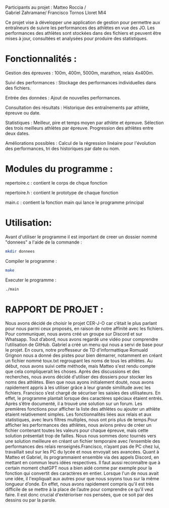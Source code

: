 Participants au projet : Matteo Roccia /		
Gabriel Zahramane/
Francisco Tornos Lloret 
MI4
					
Ce projet vise à développer une application de gestion pour permettre aux entraîneurs de suivre les performances des athlètes en vue des JO. Les performances des athlètes sont stockées dans des fichiers et peuvent être mises à jour, consultées et analysées pour produire des statistiques.

# Fonctionnalités :
Gestion des épreuves : 
100m, 400m, 5000m, marathon, relais 4x400m.

Suivi des performances : 
Stockage des performances individuelles dans des fichiers.

Entrée des données : 
Ajout de nouvelles performances.

Consultation des résultats : 
Historique des entraînements par athlète, épreuve ou date.

Statistiques :
Meilleur, pire et temps moyen par athlète et épreuve.
Sélection des trois meilleurs athlètes par épreuve.
Progression des athlètes entre deux dates.

Améliorations possibles : 
Calcul de la régression linéaire pour l'évolution des performances, tri des historiques par date ou nom.

# Modules du programme :

repertoire.c : contient le corps de chque fonction

repertoire.h : contient le prototype de chaque fonction

main.c : contient la fonction main qui lance le programme principal

# Utilisation:
Avant d'utiliser le programme il est important de creer un dossier nommé "donnees" a l'aide de la commande : 
```bash
mkdir donnees
```

Compiler le programme :
```bash
make
```

Executer le programme :
```bash
./main
```

# RAPPORT DE PROJET :

Nous avons décidé de choisir le projet CER-J-O car c’était le plus parlant pour nous parmi ceux proposés, en raison de notre affinité avec les fichiers. Pour communiquer, nous avons créé un groupe sur Discord et sur Whatsapp.
Tout d’abord, nous avons regardé une vidéo pour comprendre l’utilisation de GitHub. Gabriel a créé un menu qui nous a servi de base pour le projet. En cours, notre proffesseur de TD d'informattique Romuald Grignon nous a donné des pistes pour bien démarrer, notamment en créant un fichier nommé toux.txt regroupant les noms de tous les athlètes. Au début, nous avons suivi cette méthode, mais Matteo s'est rendu compte que cela compliquerait les choses. Après des discussions et des recherches, nous avons décidé d'utiliser des dossiers pour stocker les noms des athlètes. Bien que nous ayons initialement douté, nous avons rapidement appris à les utiliser grâce à leur grande similitude avec les fichiers. Francisco s’est chargé de sécuriser les saisies des utilisateurs. En effet, le programme plantait lorsque des caractères spéciaux étaient entrés. Après s’être documenté, il a trouvé une solution sur un forum. Les premières fonctions pour afficher la liste des athlètes ou ajouter un athlète étaient relativement simples. Les fonctionnalités liées aux relais et aux statistiques, avec leurs filtres multiples, nous ont pris plus de temps.Pour afficher les performances des athlètes, nous avions prévu de créer un fichier contenant toutes les valeurs pour chaque épreuve, mais cette solution présentait trop de failles. Nous nous sommes donc tournés vers une solution meilleure en créant un fichier temporaire avec l’ensemble des performances des relais renseignés.Francisco, n’ayant pas de PC chez lui, travaillait seul sur les PC du lycée et nous envoyait ses avancées. Quant à Matteo et Gabriel, ils programmaient ensemble via des appels Discord, en mettant en commun leurs idées respectives.
Il faut aussi reconnaître que à certain moment chatGPT nous a bien aidé comme par exemple pour la fonction qui convertit des caractères en entier.
Lorsque l'un de nous avait une idée, il l'expliquait aux autres pour que nous soyons tous sur la même longueur d’onde. En effet, nous avons rapidement compris qu'il est très difficile de se mettre à la place de l’autre pour comprendre ce qu'il veut faire. Il est donc crucial d'extérioriser nos pensées, que ce soit par des dessins ou par la parole.

